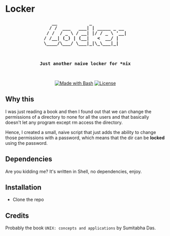 # Locker

<div align="center">
<pre style="background: none !important;font-weight:bold!important;">
   __            _             
  / /  ___   ___| | _____ _ __ 
 / /  / _ \ / __| |/ / _ \ '__|
/ /__| (_) | (__|   <  __/ |   
\____/\___/ \___|_|\_\___|_|   

<br>
Just another naive locker for *nix
</pre>
<br/>

[![Made with Bash](https://img.shields.io/badge/Made%20with-Bash-red?style=for-the-badge)]() [![License](https://img.shields.io/badge/License-MIT-green.svg?style=for-the-badge)](LICENSE.md)

</div>

## Why this

I was just reading a book and then I found out that we can change the permissions of a directory to none for all the users and that basically doesn't let any program except rm access the directory.

Hence, I created a small, naive script that just adds the ability to change those permissions with a password, which means that the dir can be __locked__ using the password.

## Dependencies

Are you kidding me? It's written in Shell, no dependencies, enjoy.

## Installation

 - Clone the repo

## Credits

Probably the book ```UNIX: concepts and applications``` by Sumitabha Das.
